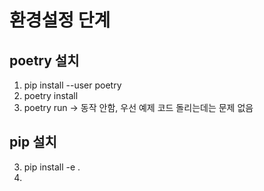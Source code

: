 # 환경설정 단계
## poetry 설치
1. pip install --user poetry
2. poetry install
3. poetry run -> 동작 안함, 우선 예제 코드 돌리는데는 문제 없음

## pip 설치
3. pip install -e .
4. 
